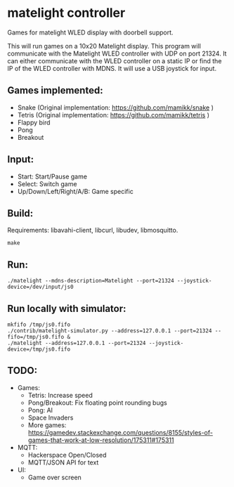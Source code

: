 matelight controller
====================

Games for matelight WLED display with doorbell support.

This will run games on a 10x20 Matelight display. This program will
communicate with the Matelight WLED controller with UDP on port 21324.
It can either communicate with the WLED controller on a static IP or
find the IP of the WLED controller with MDNS. It will use a USB joystick
for input.

Games implemented:
------------------
- Snake (Original implementation: https://github.com/mamikk/snake )
- Tetris (Original implementation: https://github.com/mamikk/tetris )
- Flappy bird
- Pong
- Breakout

Input:
------
- Start: Start/Pause game
- Select: Switch game
- Up/Down/Left/Right/A/B: Game specific

Build:
------
Requirements: libavahi-client, libcurl, libudev, libmosquitto.
```
make
```

Run:
----
```
./matelight --mdns-description=Matelight --port=21324 --joystick-device=/dev/input/js0
```

Run locally with simulator:
---------------------------
```
mkfifo /tmp/js0.fifo
./contrib/matelight-simulator.py --address=127.0.0.1 --port=21324 --fifo=/tmp/js0.fifo &
./matelight --address=127.0.0.1 --port=21324 --joystick-device=/tmp/js0.fifo
```

TODO:
-----
- Games:
  - Tetris: Increase speed
  - Pong/Breakout: Fix floating point rounding bugs
  - Pong: AI
  - Space Invaders
  - More games: https://gamedev.stackexchange.com/questions/8155/styles-of-games-that-work-at-low-resolution/175311#175311
- MQTT:
  - Hackerspace Open/Closed
  - MQTT/JSON API for text
- UI:
  - Game over screen

